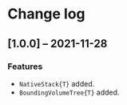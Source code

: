 # Change log

## [1.0.0] ⁠– 2021-11-28

### Features

- `NativeStack{T}` added.
- `BoundingVolumeTree{T}` added.

